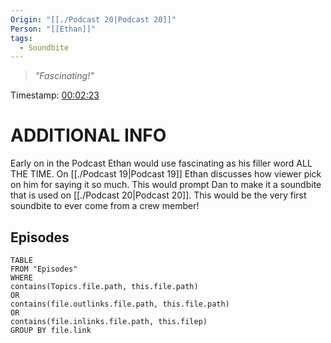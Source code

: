 ```yaml
---
Origin: "[[./Podcast 20|Podcast 20]]"
Person: "[[Ethan]]"
tags:
  - Soundbite
---
```

> *"Fascinating!"*

Timestamp: [00:02:23](https://youtu.be/rq8HL3jVy-M?t=143)

# ADDITIONAL INFO
Early on in the Podcast Ethan would use fascinating as his filler word ALL THE TIME. On [[./Podcast 19|Podcast 19]] Ethan discusses how viewer pick on him for saying it so much. This would prompt Dan to make it a soundbite that is used on [[./Podcast 20|Podcast 20]]. This would be the very first soundbite to ever come from a crew member!

## Episodes
``` dataview
TABLE
FROM "Episodes"
WHERE 
contains(Topics.file.path, this.file.path) 
OR 
contains(file.outlinks.file.path, this.file.path)
OR
contains(file.inlinks.file.path, this.filep)
GROUP BY file.link
```
